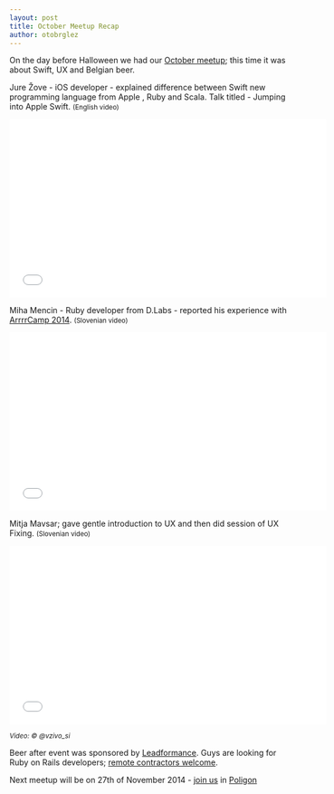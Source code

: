 ```yaml
---
layout: post
title: October Meetup Recap
author: otobrglez
---
```


On the day before Halloween we had our [October meetup](http://www.meetup.com/RubySlovenia/events/209625822/); this time it was about Swift, UX and Belgian beer.

Jure Žove - iOS developer - explained difference between Swift new programming language from Apple , Ruby and Scala. Talk titled - Jumping into Apple Swift. <small>(English video)</small>

<iframe width="560" height="315" src="//www.youtube.com/embed/JGgIK1Q2Gf8" frameborder="0" allowfullscreen></iframe>

Miha Mencin - Ruby developer from D.Labs - reported his experience with [ArrrrCamp 2014](http://2014.arrrrcamp.be/). <small>(Slovenian video)</small>

<iframe width="560" height="315" src="//www.youtube.com/embed/ohcCdul35vQ" frameborder="0" allowfullscreen></iframe>

Mitja Mavsar; gave gentle introduction to UX and then did session of UX Fixing. <small>(Slovenian video)</small>

<iframe width="560" height="315" src="//www.youtube.com/embed/wVVmdsx5jI8" frameborder="0" allowfullscreen></iframe>

<small><i>Video: &copy; @vzivo_si</i></small>

Beer after event was sponsored by [Leadformance](http://www.leadformance.com/). Guys are looking for Ruby on Rails developers; [remote contractors welcome](http://jobs.leadformance.com/).

Next meetup will be on 27th of November 2014 - [join us][join-us] in [Poligon][pcc]

[join-us]: http://www.meetup.com/RubySlovenia/events/216634462/
[pcc]: http://www.poligon.si/
